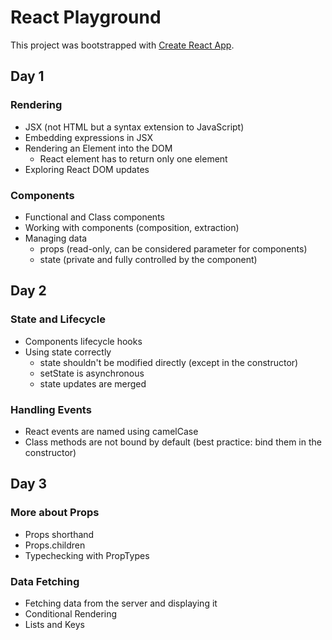 # React Playground

This project was bootstrapped with [Create React App](https://github.com/facebookincubator/create-react-app).

## Day 1

### Rendering
* JSX (not HTML but a syntax extension to JavaScript)
* Embedding expressions in JSX
* Rendering an Element into the DOM
  * React element has to return only one element
* Exploring React DOM updates

### Components
* Functional and Class components
* Working with components (composition, extraction)
* Managing data
  * props (read-only, can be considered parameter for components)
  * state (private and fully controlled by the component)

## Day 2

### State and Lifecycle
* Components lifecycle hooks
* Using state correctly
  * state shouldn't be modified directly (except in the constructor)
  * setState is asynchronous
  * state updates are merged

### Handling Events
* React events are named using camelCase
* Class methods are not bound by default (best practice: bind them in the constructor)

## Day 3

### More about Props
* Props shorthand
* Props.children
* Typechecking with PropTypes

### Data Fetching
* Fetching data from the server and displaying it
* Conditional Rendering
* Lists and Keys
